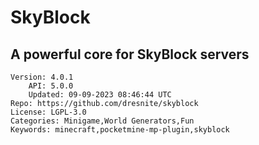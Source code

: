 # SkyBlock
## A powerful core for SkyBlock servers
```properties
Version: 4.0.1
    API: 5.0.0
    Updated: 09-09-2023 08:46:44 UTC
Repo: https://github.com/dresnite/skyblock
License: LGPL-3.0
Categories: Minigame,World Generators,Fun
Keywords: minecraft,pocketmine-mp-plugin,skyblock
```